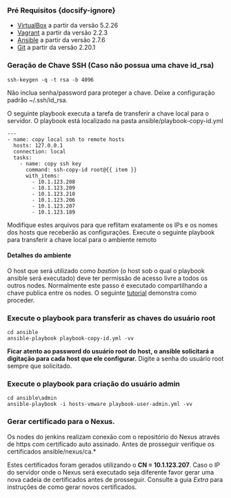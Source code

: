 ### Pré Requisitos {docsify-ignore}

- [VirtualBox](https://www.virtualbox.org/wiki/Downloads) a partir da versão 5.2.26
- [Vagrant](https://www.vagrantup.com/downloads.html) a partir da versão 2.2.3
- [Ansible](https://www.ansible.com/resources/get-started) a partir da versão 2.7.6
- [Git](https://git-scm.com/downloads) a partir da versão 2.20.1

### Geração de Chave SSH (Caso não possua uma chave id_rsa)
```
ssh-keygen -q -t rsa -b 4096
```
Não inclua senha/password para proteger a chave.
Deixe a configuração padrão ~/.ssh/id_rsa.

O seguinte playbook executa a tarefa de transferir a chave local para o servidor. O playbook está localizado na pasta ansible/playbook-copy-id.yml
```
---
- name: copy local ssh to remote hosts
  hosts: 127.0.0.1
  connection: local
  tasks:
    - name: copy ssh key
      command: ssh-copy-id root@{{ item }}
      with_items:
        - 10.1.123.208
        - 10.1.123.209
        - 10.1.123.210
        - 10.1.123.206
        - 10.1.123.207
        - 10.1.123.189
```

Modifique estes arquivos para que reflitam exatamente os IPs e os nomes dos hosts que receberão as configurações.
Execute o seguinte playbook para transferir a chave local para o ambiente remoto

#### Detalhes do ambiente
O host que será utilizado como _bastion_ (o host sob o qual o playbook ansible será executado) deve ter permissão de acesso livre a todos os outros nodes. Normalmente este passo é executado compartilhando a chave publica entre os nodes. O seguinte [tutorial](https://www.digitalocean.com/community/tutorials/how-to-set-up-ssh-keys-on-centos7) demonstra como proceder.

### Execute o playbook para transferir as chaves do usuário root
```
cd ansible
ansible-playbook playbook-copy-id.yml -vv
```

**Ficar atento ao password do usuário root do host, o ansible solicitará a digitação para cada host que ele configurar.**
Digite a senha do usuário root sempre que solicitado.

### Execute o playbook para criação do usuário admin
```
cd ansible\admin
ansible-playbook -i hosts-vmware playbook-user-admin.yml -vv
```

### Gerar certificado para o Nexus.
Os nodes do jenkins realizam conexão com o repositório do Nexus através de https com certificado auto assinado. Antes de prosseguir verifique os certificados ansible/nexus/ca.*

Estes certificados foram gerados utilizando o **CN = 10.1.123.207**. Caso o IP do servidor onde o Nexus será executado seja diferente favor gerar uma nova cadeia de certificados antes de prosseguir. Consulte a guia *Extra* para instruções de como gerar novos certificados.
